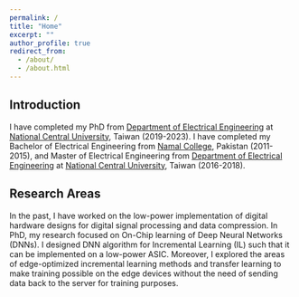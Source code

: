 ```yaml
---
permalink: /
title: "Home"
excerpt: ""
author_profile: true
redirect_from: 
  - /about/
  - /about.html
---
```


## Introduction

I have completed my PhD from [Department of Electrical Engineering](http://www2.ee.ncu.edu.tw/) at [National Central University](https://www.ncu.edu.tw/en), Taiwan (2019-2023). I have completed my Bachelor of Electrical Engineering from [Namal College](https://namal.edu.pk/), Pakistan (2011-2015), and Master of Electrical Engineering from [Department of Electrical Engineering](http://www2.ee.ncu.edu.tw/) at [National Central University](https://www.ncu.edu.tw/en), Taiwan (2016-2018). 



## Research Areas

In the past, I have worked on the low-power implementation of digital hardware designs for digital signal processing and data compression. In PhD, my research focused on On-Chip learning of Deep Neural Networks (DNNs). I designed DNN algorithm for Incremental Learning (IL) such that it can be implemented on a low-power ASIC. Moreover, I explored the areas of edge-optimized incremental learning methods and transfer learning to make training possible on the edge devices without the need of sending data back to the server for training purposes.  
